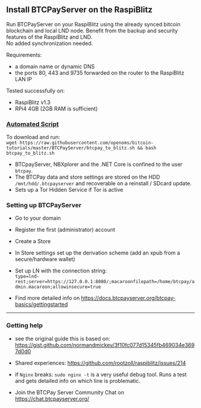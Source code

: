 ## Install BTCPayServer on the RaspiBlitz

Run BTCPayServer on your RaspiBlitz using the already synced bitcoin blockchain and local LND node.
Benefit from the backup and security features of the RaspiBlitz and LND.  
No added synchronization needed. 

Requirements:
* a domain name or dynamic DNS
* the ports 80, 443 and 9735 forwarded on the router to the RaspiBlitz LAN IP

Tested successfully on:
* RaspiBlitz v1.3 
* RPi4 4GB (2GB RAM is sufficient)

### [Automated Script](/BTCPayServer/btcpay_to_blitz.sh)

To download and run:  
`wget https://raw.githubusercontent.com/openoms/bitcoin-tutorials/master/BTCPayServer/btcpay_to_blitz.sh && bash btcpay_to_blitz.sh`


* BTCpayServer, NBXplorer and the .NET Core is confined to the user `btcpay`.
* The BTCPay data and store settings are stored on the HDD `/mnt/hdd/.btcpayserver` and recoverable on a reinstall / SDcard update.
* Sets up a Tor Hidden Service if Tor is active

### Setting up BTCPayServer

* Go to your domain
* Register the first (administrator) account
* Create a Store
* In Store settings set up the derivation scheme (add an xpub from a secure/hardware wallet)
* Set up LN with the connection string:  
 `type=lnd-rest;server=https://127.0.0.1:8080/;macaroonfilepath=/home/btcpay/admin.macaroon;allowinsecure=true`

* Find more detailed info on https://docs.btcpayserver.org/btcpay-basics/gettingstarted

---

### Getting help

* see the original guide this is based on: https://gist.github.com/normandmickey/3f10fc077d15345fb469034e3697d0d0  

* Shared experiences: 
https://github.com/rootzoll/raspiblitz/issues/214

- if `Nginx` breaks:
`sudo nginx -t`
is a very useful debug tool. Runs a test and gets detailed info on which line is problematic.

* Join the BTCPay Server Community Chat on https://chat.btcpayserver.org/
